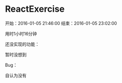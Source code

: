 # ReactExercise

开始：2016-01-05 21:46:00
结束：2016-01-05 23:02:00

用时1小时16分钟

还没实现的功能：

暂时没想到

Bug：

自认为没有
